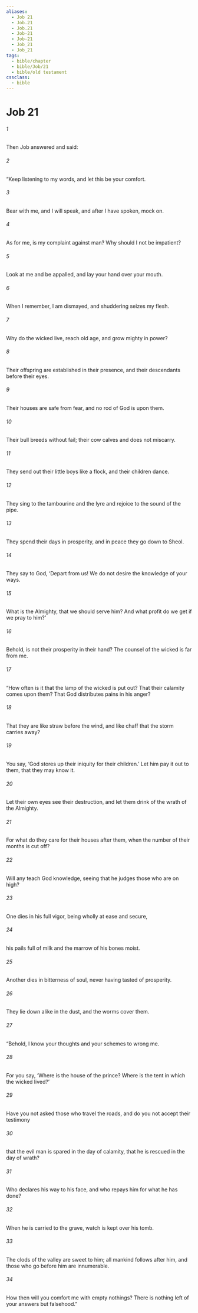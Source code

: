 ```yaml
---
aliases:
  - Job 21
  - Job.21
  - Job.21
  - Job-21
  - Job-21
  - Job_21
  - Job_21
tags:
  - bible/chapter
  - bible/Job/21
  - bible/old testament
cssclass:
  - bible
---
```


# Job 21

###### 1
Then Job answered and said:
###### 2
“Keep listening to my words, and let this be your comfort.
###### 3
Bear with me, and I will speak, and after I have spoken, mock on.
###### 4
As for me, is my complaint against man? Why should I not be impatient?
###### 5
Look at me and be appalled, and lay your hand over your mouth.
###### 6
When I remember, I am dismayed, and shuddering seizes my flesh.
###### 7
Why do the wicked live, reach old age, and grow mighty in power?
###### 8
Their offspring are established in their presence, and their descendants before their eyes.
###### 9
Their houses are safe from fear, and no rod of God is upon them.
###### 10
Their bull breeds without fail; their cow calves and does not miscarry.
###### 11
They send out their little boys like a flock, and their children dance.
###### 12
They sing to the tambourine and the lyre and rejoice to the sound of the pipe.
###### 13
They spend their days in prosperity, and in peace they go down to Sheol.
###### 14
They say to God, ‘Depart from us! We do not desire the knowledge of your ways.
###### 15
What is the Almighty, that we should serve him? And what profit do we get if we pray to him?’
###### 16
Behold, is not their prosperity in their hand? The counsel of the wicked is far from me.
###### 17
“How often is it that the lamp of the wicked is put out? That their calamity comes upon them? That God distributes pains in his anger?
###### 18
That they are like straw before the wind, and like chaff that the storm carries away?
###### 19
You say, ‘God stores up their iniquity for their children.’ Let him pay it out to them, that they may know it.
###### 20
Let their own eyes see their destruction, and let them drink of the wrath of the Almighty.
###### 21
For what do they care for their houses after them, when the number of their months is cut off?
###### 22
Will any teach God knowledge, seeing that he judges those who are on high?
###### 23
One dies in his full vigor, being wholly at ease and secure,
###### 24
his pails full of milk and the marrow of his bones moist.
###### 25
Another dies in bitterness of soul, never having tasted of prosperity.
###### 26
They lie down alike in the dust, and the worms cover them.
###### 27
“Behold, I know your thoughts and your schemes to wrong me.
###### 28
For you say, ‘Where is the house of the prince? Where is the tent in which the wicked lived?’
###### 29
Have you not asked those who travel the roads, and do you not accept their testimony
###### 30
that the evil man is spared in the day of calamity, that he is rescued in the day of wrath?
###### 31
Who declares his way to his face, and who repays him for what he has done?
###### 32
When he is carried to the grave, watch is kept over his tomb.
###### 33
The clods of the valley are sweet to him; all mankind follows after him, and those who go before him are innumerable.
###### 34
How then will you comfort me with empty nothings? There is nothing left of your answers but falsehood.”


